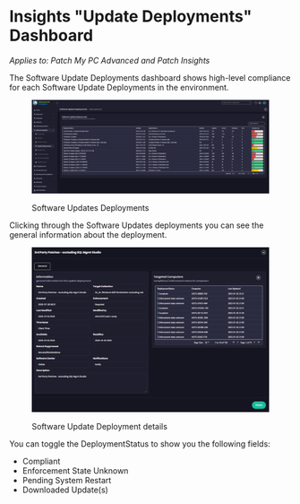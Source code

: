 # Insights "Update Deployments" Dashboard

_Applies to: Patch My PC Advanced and Patch Insights_

The Software Update Deployments dashboard shows high-level compliance for each Software Update Deployments in the environment.

<figure><img src="../../../_images/gitbook/image (304).png" alt=""><figcaption><p>Software Updates Deployments</p></figcaption></figure>

Clicking through the Software Updates deployments you can see the general information about the deployment.

<figure><img src="../../../_images/gitbook/image (306).png" alt=""><figcaption><p>Software Update Deployment details</p></figcaption></figure>

&#x20;You can toggle the DeploymentStatus to show you the following fields:

* Compliant
* Enforcement State Unknown
* Pending System Restart
* Downloaded Update(s)
